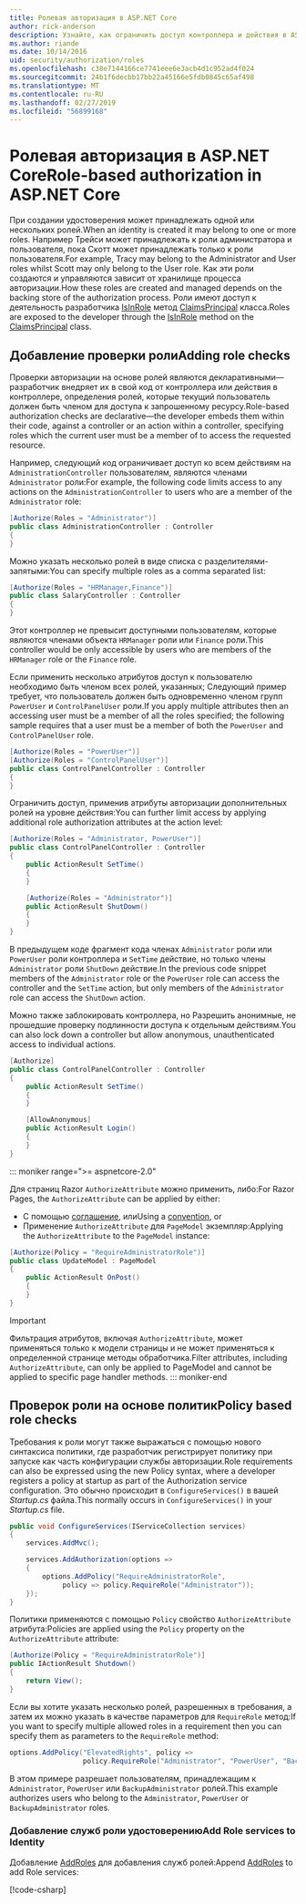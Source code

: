 ```yaml
---
title: Ролевая авторизация в ASP.NET Core
author: rick-anderson
description: Узнайте, как ограничить доступ контроллера и действия в ASP.NET Core, передав атрибут Authorize ролей.
ms.author: riande
ms.date: 10/14/2016
uid: security/authorization/roles
ms.openlocfilehash: c38e7144166ce7741eee6e3acb4d1c952ad4f024
ms.sourcegitcommit: 24b1f6decbb17bb22a45166e5fdb0845c65af498
ms.translationtype: MT
ms.contentlocale: ru-RU
ms.lasthandoff: 02/27/2019
ms.locfileid: "56899168"
---
```

# <a name="role-based-authorization-in-aspnet-core"></a><span data-ttu-id="cf480-103">Ролевая авторизация в ASP.NET Core</span><span class="sxs-lookup"><span data-stu-id="cf480-103">Role-based authorization in ASP.NET Core</span></span>

<a name="security-authorization-role-based"></a>

<span data-ttu-id="cf480-104">При создании удостоверения может принадлежать одной или нескольких ролей.</span><span class="sxs-lookup"><span data-stu-id="cf480-104">When an identity is created it may belong to one or more roles.</span></span> <span data-ttu-id="cf480-105">Например Трейси может принадлежать к роли администратора и пользователя, пока Скотт может принадлежать только к роли пользователя.</span><span class="sxs-lookup"><span data-stu-id="cf480-105">For example, Tracy may belong to the Administrator and User roles whilst Scott may only belong to the User role.</span></span> <span data-ttu-id="cf480-106">Как эти роли создаются и управляются зависит от хранилище процесса авторизации.</span><span class="sxs-lookup"><span data-stu-id="cf480-106">How these roles are created and managed depends on the backing store of the authorization process.</span></span> <span data-ttu-id="cf480-107">Роли имеют доступ к деятельность разработчика [IsInRole](/dotnet/api/system.security.principal.genericprincipal.isinrole) метод [ClaimsPrincipal](/dotnet/api/system.security.claims.claimsprincipal) класса.</span><span class="sxs-lookup"><span data-stu-id="cf480-107">Roles are exposed to the developer through the [IsInRole](/dotnet/api/system.security.principal.genericprincipal.isinrole) method on the [ClaimsPrincipal](/dotnet/api/system.security.claims.claimsprincipal) class.</span></span>

## <a name="adding-role-checks"></a><span data-ttu-id="cf480-108">Добавление проверки роли</span><span class="sxs-lookup"><span data-stu-id="cf480-108">Adding role checks</span></span>

<span data-ttu-id="cf480-109">Проверки авторизации на основе ролей являются декларативными&mdash;разработчик внедряет их в свой код от контроллера или действия в контроллере, определения ролей, которые текущий пользователь должен быть членом для доступа к запрошенному ресурсу.</span><span class="sxs-lookup"><span data-stu-id="cf480-109">Role-based authorization checks are declarative&mdash;the developer embeds them within their code, against a controller or an action within a controller, specifying roles which the current user must be a member of to access the requested resource.</span></span>

<span data-ttu-id="cf480-110">Например, следующий код ограничивает доступ ко всем действиям на `AdministrationController` пользователям, являются членами `Administrator` роли:</span><span class="sxs-lookup"><span data-stu-id="cf480-110">For example, the following code limits access to any actions on the `AdministrationController` to users who are a member of the `Administrator` role:</span></span>

```csharp
[Authorize(Roles = "Administrator")]
public class AdministrationController : Controller
{
}
```

<span data-ttu-id="cf480-111">Можно указать несколько ролей в виде списка с разделителями-запятыми:</span><span class="sxs-lookup"><span data-stu-id="cf480-111">You can specify multiple roles as a comma separated list:</span></span>

```csharp
[Authorize(Roles = "HRManager,Finance")]
public class SalaryController : Controller
{
}
```

<span data-ttu-id="cf480-112">Этот контроллер не превысит доступными пользователям, которые являются членами объекта `HRManager` роли или `Finance` роли.</span><span class="sxs-lookup"><span data-stu-id="cf480-112">This controller would be only accessible by users who are members of the `HRManager` role or the `Finance` role.</span></span>

<span data-ttu-id="cf480-113">Если применить несколько атрибутов доступ к пользователю необходимо быть членом всех ролей, указанных; Следующий пример требует, что пользователь должен быть одновременно членом групп `PowerUser` и `ControlPanelUser` роли.</span><span class="sxs-lookup"><span data-stu-id="cf480-113">If you apply multiple attributes then an accessing user must be a member of all the roles specified; the following sample requires that a user must be a member of both the `PowerUser` and `ControlPanelUser` role.</span></span>

```csharp
[Authorize(Roles = "PowerUser")]
[Authorize(Roles = "ControlPanelUser")]
public class ControlPanelController : Controller
{
}
```

<span data-ttu-id="cf480-114">Ограничить доступ, применив атрибуты авторизации дополнительных ролей на уровне действия:</span><span class="sxs-lookup"><span data-stu-id="cf480-114">You can further limit access by applying additional role authorization attributes at the action level:</span></span>

```csharp
[Authorize(Roles = "Administrator, PowerUser")]
public class ControlPanelController : Controller
{
    public ActionResult SetTime()
    {
    }

    [Authorize(Roles = "Administrator")]
    public ActionResult ShutDown()
    {
    }
}
```

<span data-ttu-id="cf480-115">В предыдущем коде фрагмент кода членах `Administrator` роли или `PowerUser` роли контроллера и `SetTime` действие, но только члены `Administrator` роли `ShutDown` действие.</span><span class="sxs-lookup"><span data-stu-id="cf480-115">In the previous code snippet members of the `Administrator` role or the `PowerUser` role can access the controller and the `SetTime` action, but only members of the `Administrator` role can access the `ShutDown` action.</span></span>

<span data-ttu-id="cf480-116">Можно также заблокировать контроллера, но Разрешить анонимные, не прошедшие проверку подлинности доступа к отдельным действиям.</span><span class="sxs-lookup"><span data-stu-id="cf480-116">You can also lock down a controller but allow anonymous, unauthenticated access to individual actions.</span></span>

```csharp
[Authorize]
public class ControlPanelController : Controller
{
    public ActionResult SetTime()
    {
    }

    [AllowAnonymous]
    public ActionResult Login()
    {
    }
}
```

::: moniker range=">= aspnetcore-2.0"

<span data-ttu-id="cf480-117">Для страниц Razor `AuthorizeAttribute` можно применить, либо:</span><span class="sxs-lookup"><span data-stu-id="cf480-117">For Razor Pages, the `AuthorizeAttribute` can be applied by either:</span></span>

* <span data-ttu-id="cf480-118">С помощью [соглашение](xref:razor-pages/razor-pages-conventions#page-model-action-conventions), или</span><span class="sxs-lookup"><span data-stu-id="cf480-118">Using a [convention](xref:razor-pages/razor-pages-conventions#page-model-action-conventions), or</span></span>
* <span data-ttu-id="cf480-119">Применение `AuthorizeAttribute` для `PageModel` экземпляр:</span><span class="sxs-lookup"><span data-stu-id="cf480-119">Applying the `AuthorizeAttribute` to the `PageModel` instance:</span></span>

```csharp
[Authorize(Policy = "RequireAdministratorRole")]
public class UpdateModel : PageModel
{
    public ActionResult OnPost()
    {
    }
}
```

> [!IMPORTANT]
> <span data-ttu-id="cf480-120">Фильтрация атрибутов, включая `AuthorizeAttribute`, может применяться только к модели страницы и не может применяться к определенной странице методы обработчика.</span><span class="sxs-lookup"><span data-stu-id="cf480-120">Filter attributes, including `AuthorizeAttribute`, can only be applied to PageModel and cannot be applied to specific page handler methods.</span></span>
::: moniker-end


<a name="security-authorization-role-policy"></a>

## <a name="policy-based-role-checks"></a><span data-ttu-id="cf480-121">Проверок роли на основе политик</span><span class="sxs-lookup"><span data-stu-id="cf480-121">Policy based role checks</span></span>

<span data-ttu-id="cf480-122">Требования к роли могут также выражаться с помощью нового синтаксиса политики, где разработчик регистрирует политику при запуске как часть конфигурации службы авторизации.</span><span class="sxs-lookup"><span data-stu-id="cf480-122">Role requirements can also be expressed using the new Policy syntax, where a developer registers a policy at startup as part of the Authorization service configuration.</span></span> <span data-ttu-id="cf480-123">Это обычно происходит в `ConfigureServices()` в вашей *Startup.cs* файла.</span><span class="sxs-lookup"><span data-stu-id="cf480-123">This normally occurs in `ConfigureServices()` in your *Startup.cs* file.</span></span>

```csharp
public void ConfigureServices(IServiceCollection services)
{
    services.AddMvc();

    services.AddAuthorization(options =>
    {
        options.AddPolicy("RequireAdministratorRole",
             policy => policy.RequireRole("Administrator"));
    });
}
```

<span data-ttu-id="cf480-124">Политики применяются с помощью `Policy` свойство `AuthorizeAttribute` атрибута:</span><span class="sxs-lookup"><span data-stu-id="cf480-124">Policies are applied using the `Policy` property on the `AuthorizeAttribute` attribute:</span></span>

```csharp
[Authorize(Policy = "RequireAdministratorRole")]
public IActionResult Shutdown()
{
    return View();
}
```

<span data-ttu-id="cf480-125">Если вы хотите указать несколько ролей, разрешенных в требования, а затем их можно указать в качестве параметров для `RequireRole` метод:</span><span class="sxs-lookup"><span data-stu-id="cf480-125">If you want to specify multiple allowed roles in a requirement then you can specify them as parameters to the `RequireRole` method:</span></span>

```csharp
options.AddPolicy("ElevatedRights", policy =>
                  policy.RequireRole("Administrator", "PowerUser", "BackupAdministrator"));
```

<span data-ttu-id="cf480-126">В этом примере разрешает пользователям, принадлежащим к `Administrator`, `PowerUser` или `BackupAdministrator` ролей.</span><span class="sxs-lookup"><span data-stu-id="cf480-126">This example authorizes users who belong to the `Administrator`, `PowerUser` or `BackupAdministrator` roles.</span></span>

### <a name="add-role-services-to-identity"></a><span data-ttu-id="cf480-127">Добавление служб роли удостоверению</span><span class="sxs-lookup"><span data-stu-id="cf480-127">Add Role services to Identity</span></span>

<span data-ttu-id="cf480-128">Добавление [AddRoles](/dotnet/api/microsoft.aspnetcore.identity.identitybuilder.addroles#Microsoft_AspNetCore_Identity_IdentityBuilder_AddRoles__1) для добавления служб ролей:</span><span class="sxs-lookup"><span data-stu-id="cf480-128">Append [AddRoles](/dotnet/api/microsoft.aspnetcore.identity.identitybuilder.addroles#Microsoft_AspNetCore_Identity_IdentityBuilder_AddRoles__1) to add Role services:</span></span>

[!code-csharp[](roles/samples/Startup.cs?name=snippet&highlight=7)]
